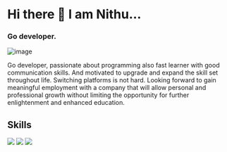# Hi there 👋  I am Nithu...

### Go developer.

![image](https://user-images.githubusercontent.com/97793229/182524392-ad2eaa1e-623c-48ef-8efe-2af3a96dcead.png)

 Go developer, passionate about programming also fast learner with good communication skills. And motivated to upgrade and expand the skill set throughout life. Switching platforms is not hard. Looking forward to gain meaningful employment with a company that will allow personal and professional growth without limiting the opportunity for further enlightenment and enhanced education.

## Skills
<img src="https://img.shields.io/badge/Docker-2CA5E0?style=for-the-badge&logo=docker&logoColor=white" />
<img src="https://img.shields.io/badge/Cassandra-1287B1?style=for-the-badge&logo=apache%20cassandra&logoColor=white" />
<img src="https://img.shields.io/badge/Go-00ADD8?style=for-the-badge&logo=go&logoColor=white" />


 
